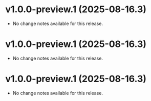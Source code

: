 # v1.0.0-preview.1 (2025-08-16.3)

* No change notes available for this release.

# v1.0.0-preview.1 (2025-08-16.3)

* No change notes available for this release.

# v1.0.0-preview.1 (2025-08-16.3)

* No change notes available for this release.

